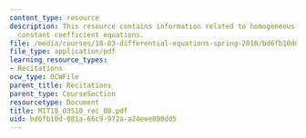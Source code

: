 ```yaml
---
content_type: resource
description: This resource contains information related to homogeneous and  linear
  constant coefficient equations.
file: /media/courses/18-03-differential-equations-spring-2010/bd6fb10d081a66c9972aa24eee898dd5_MIT18_03S10_rec_08.pdf
file_type: application/pdf
learning_resource_types:
- Recitations
ocw_type: OCWFile
parent_title: Recitations
parent_type: CourseSection
resourcetype: Document
title: MIT18_03S10_rec_08.pdf
uid: bd6fb10d-081a-66c9-972a-a24eee898dd5
---
```

